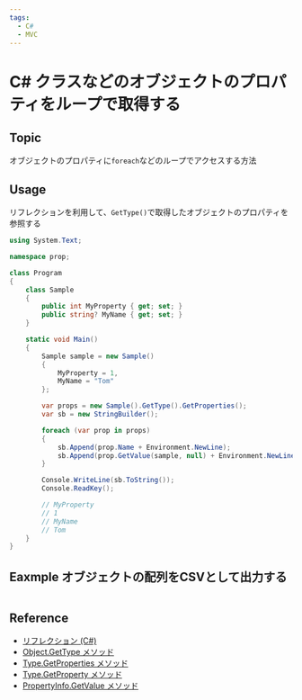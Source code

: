 ```yaml
---
tags:
  - C#
  - MVC
---
```


# C# クラスなどのオブジェクトのプロパティをループで取得する

## Topic

オブジェクトのプロパティに`foreach`などのループでアクセスする方法

## Usage

リフレクションを利用して、`GetType()`で取得したオブジェクトのプロパティを参照する

```cs
using System.Text;

namespace prop;

class Program
{
    class Sample
    {
        public int MyProperty { get; set; }
        public string? MyName { get; set; }
    }

    static void Main()
    {
        Sample sample = new Sample()
        {
            MyProperty = 1,
            MyName = "Tom"
        };

        var props = new Sample().GetType().GetProperties();
        var sb = new StringBuilder();

        foreach (var prop in props)
        {
            sb.Append(prop.Name + Environment.NewLine);
            sb.Append(prop.GetValue(sample, null) + Environment.NewLine);
        }

        Console.WriteLine(sb.ToString());
        Console.ReadKey();

        // MyProperty
        // 1
        // MyName
        // Tom
    }
}
```

## Eaxmple オブジェクトの配列をCSVとして出力する

```cs

```


## Reference
- [リフレクション (C#)](https://learn.microsoft.com/ja-jp/dotnet/csharp/programming-guide/concepts/reflection)
- [Object.GetType メソッド](https://learn.microsoft.com/ja-jp/dotnet/api/system.object.gettype?view=net-7.0)
- [Type.GetProperties メソッド](https://learn.microsoft.com/ja-jp/dotnet/api/system.type.getproperties?view=net-7.0)
- [Type.GetProperty メソッド](https://learn.microsoft.com/ja-jp/dotnet/api/system.type.getproperty?view=net-7.0)
- [PropertyInfo.GetValue メソッド](https://learn.microsoft.com/ja-jp/dotnet/api/system.reflection.propertyinfo.getvalue?view=net-7.0)